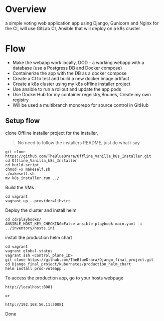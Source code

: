 # Overview

a simple voting web application app using Django, Gunicorn and Nginx
for the CI, will use GitLab CI, Ansible that will deploy on a k8s cluster


# Flow

- Make the webapp work locally, DOD - a working webapp with a database (use a Postgress DB and Docker compose)
- Containerize the app with the DB as a docker compose
- Create a CI to test and build a new docker image artifact
- Create a k8s cluster using my k8s offline installer project
- Use ansible to run a rollout and update the app pods
- Use DockerHub for my container regeistry,Bounes, Create my own registry
- Will be used a multibranch monorepo for source control in GitHub




## Setup flow

clone Offline installer project for the installer,
> No need to follow the installers README, just do what i say
```
git clone https://github.com/TheBlueDrara/Offline_Vanilla_k8s_Installer.git
cd Offline_Vanilla_k8s_Installer
cd build-script
chmod +x makeself.sh
./makeself.sh
mv k8s_installer.run ../
```

Build the VMs
```
cd vagrant
vagrant up --provider=libvirt
```

Deploy the cluster and install helm
```
cd cd/playbooks/
ANSIBLE_HOST_KEY_CHECKING=False ansible-playbook main.yaml -i ../inventory/hosts.ini
```

install the production helm chart
```
cd vagrant
vagrant global-status
vagrant ssh <control_plane_ID>
git clone https://github.com/TheBlueDrara/Django_final_project.git
cd Django_final_project/kubernetes/production_helm_chart
helm install prod-voteapp .
``` 

To access the production app, go to your hosts webpage
```
http://localhost:8081

or

http://192.168.56.11:30081
```
Done
